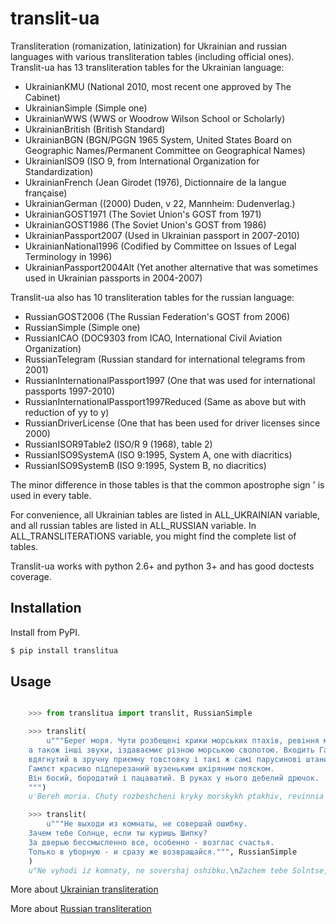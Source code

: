 # translit-ua


Transliteration (romanization, latinization) for Ukrainian and russian languages with various transliteration tables (including official ones).
Translit-ua has 13 transliteration tables for the Ukrainian language:

- UkrainianKMU (National 2010, most recent one approved by The Cabinet)
- UkrainianSimple (Simple one)
- UkrainianWWS (WWS or Woodrow Wilson School or Scholarly)
- UkrainianBritish (British Standard)
- UkrainianBGN (BGN/PGGN 1965 System, United States Board on Geographic Names/Permanent Committee on Geographical Names)
- UkrainianISO9 (ISO 9, from International Organization for Standardization)
- UkrainianFrench (Jean Girodet (1976), Dictionnaire de la langue française)
- UkrainianGerman ((2000) Duden, v 22, Mannheim: Dudenverlag.)
- UkrainianGOST1971 (The Soviet Union's GOST from 1971)
- UkrainianGOST1986 (The Soviet Union's GOST from 1986)
- UkrainianPassport2007 (Used in Ukrainian passport in 2007-2010)
- UkrainianNational1996 (Codified by Committee on Issues of Legal Terminology in 1996)
- UkrainianPassport2004Alt (Yet another alternative that was sometimes used in Ukrainian passports in 2004-2007)

Translit-ua also has 10 transliteration tables for the russian language:

- RussianGOST2006 (The Russian Federation's GOST from 2006)
- RussianSimple (Simple one)
- RussianICAO (DOC9303 from ICAO, International Civil Aviation Organization)
- RussianTelegram (Russian standard for international telegrams from 2001)
- RussianInternationalPassport1997 (One that was used for international passports 1997-2010)
- RussianInternationalPassport1997Reduced (Same as above but with reduction of yy to y)
- RussianDriverLicense (One that has been used for driver licenses since 2000)
- RussianISOR9Table2 (ISO/R 9 (1968), table 2)
- RussianISO9SystemA (ISO 9:1995, System A, one with diacritics)
- RussianISO9SystemB (ISO 9:1995, System B, no diacritics)


The minor difference in those tables is that the common apostrophe sign ' is used in every table.

For convenience, all Ukrainian tables are listed in ALL_UKRAINIAN variable, and all russian tables are listed in ALL_RUSSIAN variable. In ALL_TRANSLITERATIONS variable, you might find the complete list of tables.

Translit-ua works with python 2.6+ and python 3+ and has good doctests coverage.

## Installation

Install from PyPI.

```bash
$ pip install translitua
```

## Usage

```python

    >>> from translitua import translit, RussianSimple

    >>> translit(
        u"""Берег моря. Чути розбещенi крики морських птахiв, ревiння моржа,
    а також iншi звуки, iздаваємиє різною морською сволотою. Входить Гамлєт,
    вдягнутий в зручну приємну товстовку і такі ж самі парусинові штани.
    Гамлєт красиво підперезаний вузеньким шкіряним пояском.
    Він босий, бородатий і пацаватий. В руках у нього дебелий дрючок.
    """)
    u'Bereh moria. Chuty rozbeshcheni kryky morskykh ptakhiv, revinnia morzha,\na takozh inshi zvuky, izdavaiemyie riznoiu morskoiu svolotoiu. Vkhodyt Hamliet,\nvdiahnutyi v zruchnu pryiemnu tovstovku i taki zh sami parusynovi shtany.\nHamliet krasyvo pidperezanyi vuzenkym shkirianym poiaskom.\nVin bosyi, borodatyi i patsavatyi. V rukakh u noho debelyi driuchok.\n'

    >>> translit(
        u"""Не выходи из комнаты, не совершай ошибку.
    Зачем тебе Солнце, если ты куришь Шипку?
    За дверью бессмысленно все, особенно - возглас счастья.
    Только в уборную - и сразу же возвращайся.""", RussianSimple
    )
    u"Ne vyhodi iz komnaty, ne sovershaj oshibku.\nZachem tebe Solntse, esli ty kurish' Shipku?\nZa dver'ju bessmyslenno vse, osobenno - vozglas schast'ja.\nTol'ko v ubornuju - i srazu zhe vozvraschajsja."
```

More about [Ukrainian transliteration](https://en.wikipedia.org/wiki/Romanization_of_Ukrainian)

More about [Russian transliteration](https://ru.wikipedia.org/wiki/%D0%A2%D1%80%D0%B0%D0%BD%D1%81%D0%BB%D0%B8%D1%82%D0%B5%D1%80%D0%B0%D1%86%D0%B8%D1%8F_%D1%80%D1%83%D1%81%D1%81%D0%BA%D0%BE%D0%B3%D0%BE_%D0%B0%D0%BB%D1%84%D0%B0%D0%B2%D0%B8%D1%82%D0%B0_%D0%BB%D0%B0%D1%82%D0%B8%D0%BD%D0%B8%D1%86%D0%B5%D0%B9)
